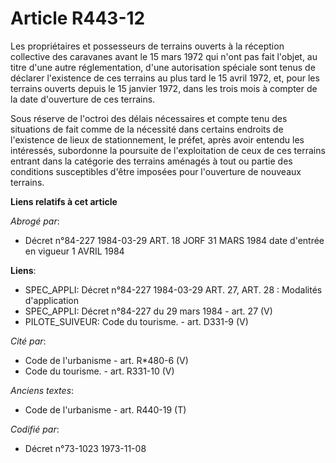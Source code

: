 # Article R443-12

Les propriétaires et possesseurs de terrains ouverts à la réception collective des caravanes avant le 15 mars 1972 qui n'ont
pas fait l'objet, au titre d'une autre réglementation, d'une autorisation spéciale sont tenus de déclarer l'existence de ces
terrains au plus tard le 15 avril 1972, et, pour les terrains ouverts depuis le 15 janvier 1972, dans les trois mois à
compter de la date d'ouverture de ces terrains.

Sous réserve de l'octroi des délais nécessaires et compte tenu des situations de fait comme de la nécessité dans certains
endroits de l'existence de lieux de stationnement, le préfet, après avoir entendu les intéressés, subordonne la poursuite de
l'exploitation de ceux de ces terrains entrant dans la catégorie des terrains aménagés à tout ou partie des conditions
susceptibles d'être imposées pour l'ouverture de nouveaux terrains.

**Liens relatifs à cet article**

_Abrogé par_:

  - Décret n°84-227 1984-03-29 ART. 18 JORF 31 MARS 1984 date d'entrée en vigueur 1 AVRIL 1984

**Liens**:

  - SPEC_APPLI: Décret n°84-227 1984-03-29 ART. 27, ART. 28 : Modalités d'application
  - SPEC_APPLI: Décret n°84-227 du 29 mars 1984 - art. 27 (V)
  - PILOTE_SUIVEUR: Code du tourisme. - art. D331-9 (V)

_Cité par_:

  - Code de l'urbanisme - art. R*480-6 (V)
  - Code du tourisme. - art. R331-10 (V)

_Anciens textes_:

  - Code de l'urbanisme - art. R440-19 (T)

_Codifié par_:

  - Décret n°73-1023 1973-11-08
